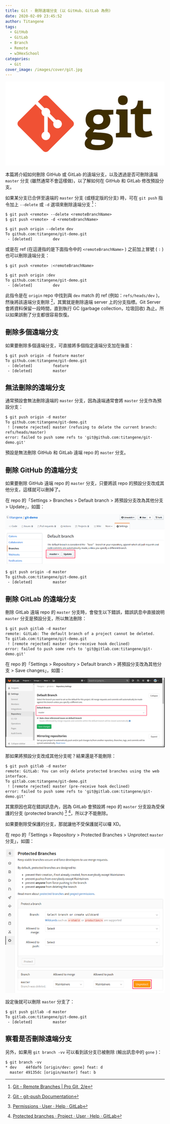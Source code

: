 ```yaml
---
title: Git - 刪除遠端分支 (以 GitHub、GitLab 為例)
date: 2020-02-09 23:45:52
author: Titangene
tags:
  - GitHub
  - GitLab
  - Branch
  - Remote
  - w3HexSchool
categories:
  - Git
cover_image: /images/cover/git.jpg
---
```


![](../images/cover/git.jpg)

本篇將介紹如何刪除 GitHub 或 GitLab 的遠端分支，以及透過是否可刪除遠端 `master` 分支 (雖然通常不會這樣做)，以了解如何在 GitHub 和 GitLab 修改預設分支。

<!-- more -->

如果某分支已合併至遠端的 `master` 分支 (或穩定版的分支) 時，可在 `git push` 指令加上 `--delete` 或 `-d` 選項來刪除遠端分支 [^git-remote-branch_by-pro-git]：

[^git-remote-branch_by-pro-git]: [Git - Remote Branches | Pro Git, 2/e](https://git-scm.com/book/en/v2/Git-Branching-Remote-Branches#_delete_branches)

```shell
$ git push <remote> --delete <remoteBranchName>
$ git push <remote> -d <remoteBranchName>
```

```shell
$ git push origin --delete dev
To github.com:titangene/git-demo.git
 - [deleted]         dev
```

或是在 ref (在這邊指的是下面指令中的 `<remoteBranchName>` ) 之前加上冒號 ( `:` ) 也可以刪除遠端分支：

```shell
$ git push <remote> :<remoteBranchName>
```

```shell
$ git push origin :dev
To github.com:titangene/git-demo.git
 - [deleted]         dev
```

此指令是在 `origin` repo 中找到與 `dev` match 的 ref (例如：`refs/heads/dev` )，然後將該遠端分支刪除 [^git-push_by-scm]，其實就是刪除遠端 server 上的分支指標。Git Server 會將資料保留一段時間，直到執行 GC (garbage collection，垃圾回收) 為止。所以如果誤刪了分支都很容易恢復。

[^git-push_by-scm]: [Git - git-push Documentation](https://git-scm.com/docs/git-push#Documentation/git-push.txt-codegitpushoriginexperimentalcode)

## 刪除多個遠端分支

如果要刪除多個遠端分支，可直接將多個指定遠端分支加在後面：

```shell
$ git push origin -d feature master
To github.com:titangene/git-demo.git
 - [deleted]         feature
 - [deleted]         master
```

## 無法刪除的遠端分支

通常預設會無法刪除遠端的 `master` 分支，因為遠端通常會將 `master` 分支作為預設分支：

```shell
$ git push origin -d master
To github.com:titangene/git-demo.git
 ! [remote rejected] master (refusing to delete the current branch: refs/heads/master)
error: failed to push some refs to 'git@github.com:titangene/git-demo.git'
```

預設是無法刪除 GitHub 和 GitLab 遠端 repo 的 `master` 分支。

## 刪除 GitHub 的遠端分支

如果要刪除 GitHub 遠端 repo 的 `master` 分支，只要將該 repo 的預設分支改成其他分支，這樣就可以刪掉了。

在 repo 的「Settings > Branches > Default branch > 將預設分支改為其他分支 > Update」，如圖：

![](../images/git-delete-remote-branch/2020-02-09-23-30-43.png)

```shell
$ git push origin -d master
To github.com:titangene/git-demo.git
 - [deleted]         master
```

## 刪除 GitLab 的遠端分支

刪除 GitLab 遠端 repo 的 `master` 分支時，會發生以下錯誤，錯誤訊息中直接說明 `master` 分支是預設分支，所以無法刪除：

```shell
$ git push gitlab -d master
remote: GitLab: The default branch of a project cannot be deleted.
To gitlab.com:titangene/git-demo.git
 ! [remote rejected] master (pre-receive hook declined)
error: failed to push some refs to 'git@gitlab.com:titangene/git-demo.git'
```

在 repo 的「Settings > Repository > Default branch > 將預設分支改為其他分支 > Save changes」，如圖：

![](../images/git-delete-remote-branch/2020-02-09-23-28-47.png)

那如果將預設分支改成其他分支呢？結果還是不能刪除：

```shell
$ git push gitlab -d master
remote: GitLab: You can only delete protected branches using the web interface.
To gitlab.com:titangene/git-demo.git
 ! [remote rejected] master (pre-receive hook declined)
error: failed to push some refs to 'git@gitlab.com:titangene/git-demo.git'
```

其實原因也寫在錯誤訊息內，因為 GitLab 會預設將 repo 的 `master` 分支設為受保護的分支 (protected branch) [^remove-protected-branch_by-gitlab] [^protected-branch_by-gitlab]，所以才不能刪除。

[^remove-protected-branch_by-gitlab]: [Permissions · User · Help · GitLab](https://gitlab.com/help/user/permissions)
[^protected-branch_by-gitlab]: [Protected branches · Project · User · Help · GitLab](https://gitlab.com/help/user/project/protected_branches)

如果要刪除受保護的分支，那就讓他不受保護就可以囉 XD。

在 repo 的「Settings > Repository > Protected Branches > Unprotect `master` 分支」，如圖：

![](../images/git-delete-remote-branch/2020-02-09-23-30-32.png)

設定後就可以刪除 `master` 分支了：

```shell
$ git push gitlab -d master
To gitlab.com:titangene/git-demo.git
 - [deleted]         master
```

## 察看是否刪除遠端分支

另外，如果用 `git branch -vv` 可以看到該分支已被刪除 (輸出訊息中的 `gone` )：

```shell
$ git branch -vv
* dev    44fdaf6 [origin/dev: gone] feat: d
  master 49135dc [origin/master] feat: b
```